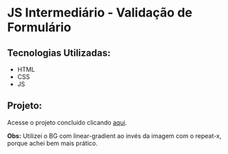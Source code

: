 # JS Intermediário - Validação de Formulário

## Tecnologias Utilizadas:
- HTML
- CSS
- JS

## Projeto:
Acesse o projeto concluído clicando [aqui](https://nataliabrunelli.github.io/js-intermediario-quest/).

**Obs:** Utilizei o BG com linear-gradient ao invés da imagem com o repeat-x, porque achei bem mais prático. 
